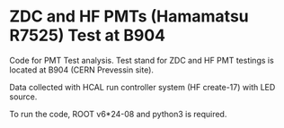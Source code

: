 # ZDC and HF PMTs (Hamamatsu R7525) Test at B904
Code for PMT Test analysis. Test stand for ZDC and HF PMT testings is located at B904 (CERN Prevessin site).

Data collected with HCAL run controller system (HF create-17) with LED source.

To run the code, ROOT v6*24-08 and python3 is required. 
